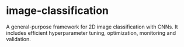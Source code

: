 # image-classification
A general-purpose framework for 2D image classification with CNNs. It includes efficient hyperparameter tuning, optimization, monitoring and validation.
